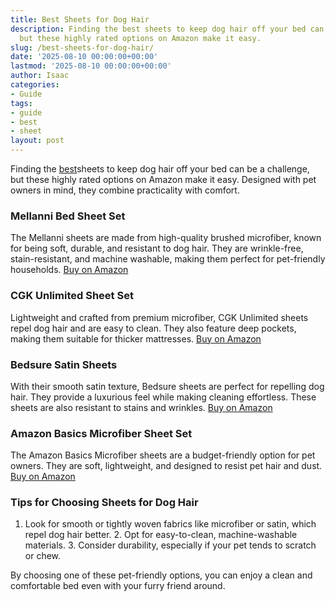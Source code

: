 ```yaml
---
title: Best Sheets for Dog Hair
description: Finding the best sheets to keep dog hair off your bed can be a challenge,
  but these highly rated options on Amazon make it easy.
slug: /best-sheets-for-dog-hair/
date: '2025-08-10 00:00:00+00:00'
lastmod: '2025-08-10 00:00:00+00:00'
author: Isaac
categories:
- Guide
tags:
- guide
- best
- sheet
layout: post
---
```

Finding the [best](https://pestpolicy.com/best-acrylic-paint-for-wood/)sheets to keep dog hair off your bed can be a challenge, but these highly rated options on Amazon make it easy. Designed with pet owners in mind, they combine practicality with comfort.

###  Mellanni Bed Sheet Set

The Mellanni sheets are made from high-quality brushed microfiber, known for being soft, durable, and resistant to dog hair. They are wrinkle-free, stain-resistant, and machine washable, making them perfect for pet-friendly households. [Buy on Amazon](https://www.amazon.com/dp/B00NL0HUQ4)

###  CGK Unlimited Sheet Set

Lightweight and crafted from premium microfiber, CGK Unlimited sheets repel dog hair and are easy to clean. They also feature deep pockets, making them suitable for thicker mattresses. [Buy on Amazon](https://www.amazon.com/dp/B07G2R55C4)

###  Bedsure Satin Sheets

With their smooth satin texture, Bedsure sheets are perfect for repelling dog hair. They provide a luxurious feel while making cleaning effortless. These sheets are also resistant to stains and wrinkles. [Buy on Amazon](https://www.amazon.com/dp/B08Q54G74L)

###  Amazon Basics Microfiber Sheet Set

The Amazon Basics Microfiber sheets are a budget-friendly option for pet owners. They are soft, lightweight, and designed to resist pet hair and dust. [Buy on Amazon](https://www.amazon.com/dp/B07M5CTLF6)

###  Tips for Choosing Sheets for Dog Hair

1. Look for smooth or tightly woven fabrics like microfiber or satin, which repel dog hair better. 2. Opt for easy-to-clean, machine-washable materials. 3. Consider durability, especially if your pet tends to scratch or chew.

By choosing one of these pet-friendly options, you can enjoy a clean and comfortable bed even with your furry friend around.